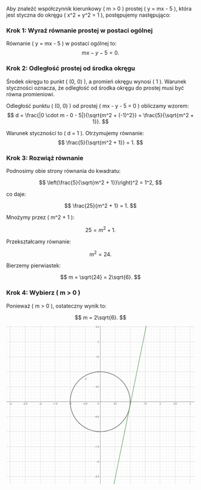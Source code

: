 Aby znaleźć współczynnik kierunkowy \( m > 0 \) prostej \( y = mx - 5 \), która jest styczna do okręgu \( x^2 + y^2 = 1 \), postępujemy następująco:

### Krok 1: Wyraź równanie prostej w postaci ogólnej
Równanie \( y = mx - 5 \) w postaci ogólnej to:
$$
mx - y - 5 = 0.
$$

### Krok 2: Odległość prostej od środka okręgu
Środek okręgu to punkt \( (0, 0) \), a promień okręgu wynosi \( 1 \). Warunek styczności oznacza, że odległość od środka okręgu do prostej musi być równa promieniowi.

Odległość punktu \( (0, 0) \) od prostej \( mx - y - 5 = 0 \) obliczamy wzorem:
$$
d = \frac{|0 \cdot m - 0 - 5|}{\sqrt{m^2 + (-1)^2}} = \frac{5}{\sqrt{m^2 + 1}}.
$$

Warunek styczności to \( d = 1 \). Otrzymujemy równanie:
$$
\frac{5}{\sqrt{m^2 + 1}} = 1.
$$

### Krok 3: Rozwiąż równanie
Podnosimy obie strony równania do kwadratu:

$$
\left(\frac{5}{\sqrt{m^2 + 1}}\right)^2 = 1^2,
$$

co daje:

$$
\frac{25}{m^2 + 1} = 1.
$$

Mnożymy przez \( m^2 + 1 \):

$$
25 = m^2 + 1.
$$

Przekształcamy równanie:

$$
m^2 = 24.
$$

Bierzemy pierwiastek:

$$
m = \sqrt{24} = 2\sqrt{6}.
$$

### Krok 4: Wybierz \( m > 0 \)
Ponieważ \( m > 0 \), ostateczny wynik to:

$$
m = 2\sqrt{6}.
$$

![alt text](image.png)
